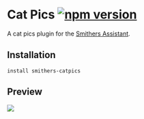 # Cat Pics [![npm version](https://img.shields.io/npm/v/smithers-catpics.svg?style=flat)](https://www.npmjs.com/package/smithers-catpics)

A cat pics plugin for the [Smithers Assistant](https://github.com/SmithersAssistant/smithers).

## Installation

```
install smithers-catpics
```

## Preview

![](https://d.pr/i/14xnA+)
